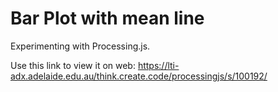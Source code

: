 # Bar Plot with mean line

Experimenting with Processing.js.

Use this link to view it on web:
https://lti-adx.adelaide.edu.au/think.create.code/processingjs/s/100192/
